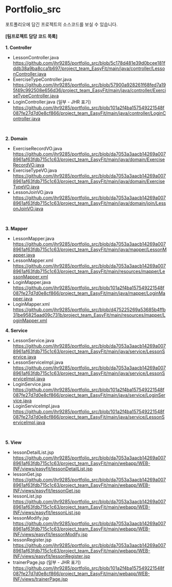 # Portfolio_src
포트폴리오에 담긴 프로젝트의 소스코드를 보실 수 있습니다.<br>
<br>
<b>[팀프로젝트 담당 코드 목록]</b><br>
<br>
<b>1. Controller</b><br>
* LessonController.java
https://github.com/jhr9285/portfolio_src/blob/5c178d481e39d0bcee181fddb38a9ba8cca1b697/project_team_EasyFit/main/java/controller/LessonController.java <br>
* ExerciseTypeController.java
https://github.com/jhr9285/portfolio_src/blob/57900a928261f68fed7a195f49c992508e656d36/project_team_EasyFit/main/java/controller/ExerciseTypeController.java <br>
* LoginController.java (일부 - JHR 표기)
https://github.com/jhr9285/portfolio_src/blob/101a2f4ba157549221548f087fe27d7d0e8cf866/project_team_EasyFit/main/java/controller/LoginController.java <br>
<br>

<b>2. Domain</b><br>
* ExerciseRecordVO.java
https://github.com/jhr9285/portfolio_src/blob/da7053a3aacb14269a0078961af63fdb715c1c63/project_team_EasyFit/main/java/domain/ExerciseRecordVO.java <br>
* ExerciseTypeVO.java
https://github.com/jhr9285/portfolio_src/blob/da7053a3aacb14269a0078961af63fdb715c1c63/project_team_EasyFit/main/java/domain/ExerciseTypeVO.java <br>
* LessonJoinVO.java 
https://github.com/jhr9285/portfolio_src/blob/da7053a3aacb14269a0078961af63fdb715c1c63/project_team_EasyFit/main/java/domain/join/LessonJoinVO.java <br>
<br>

<b>3. Mapper</b><br>
* LessonMapper.java 
https://github.com/jhr9285/portfolio_src/blob/da7053a3aacb14269a0078961af63fdb715c1c63/project_team_EasyFit/main/java/mapper/LessonMapper.java <br>
* LessonMapper.xml
https://github.com/jhr9285/portfolio_src/blob/da7053a3aacb14269a0078961af63fdb715c1c63/project_team_EasyFit/main/resources/mapper/LessonMapper.xml <br>
* LoginMapper.java
https://github.com/jhr9285/portfolio_src/blob/101a2f4ba157549221548f087fe27d7d0e8cf866/project_team_EasyFit/main/java/mapper/LoginMapper.java <br>
* LoginMapper.xml
https://github.com/jhr9285/portfolio_src/blob/d475225269a53685b4ffb31be95825aad09c731b/project_team_EasyFit/main/resources/mapper/LoginMapper.xml<br>

<b>4. Service</b><br>
* LessonService.java 
https://github.com/jhr9285/portfolio_src/blob/da7053a3aacb14269a0078961af63fdb715c1c63/project_team_EasyFit/main/java/service/LessonService.java <br>
* LessonServiceImpl.java 
https://github.com/jhr9285/portfolio_src/blob/da7053a3aacb14269a0078961af63fdb715c1c63/project_team_EasyFit/main/java/service/LessonServiceImpl.java <br>
* LoginService.java
https://github.com/jhr9285/portfolio_src/blob/101a2f4ba157549221548f087fe27d7d0e8cf866/project_team_EasyFit/main/java/service/LoginService.java <br>
* LoginServiceImpl.java
https://github.com/jhr9285/portfolio_src/blob/101a2f4ba157549221548f087fe27d7d0e8cf866/project_team_EasyFit/main/java/service/LessonServiceImpl.java <br>
<br>

<b>5. View</b><br>
* lessonDetailList.jsp 
https://github.com/jhr9285/portfolio_src/blob/da7053a3aacb14269a0078961af63fdb715c1c63/project_team_EasyFit/main/webapp/WEB-INF/views/easyfit/lessonDetailList.jsp <br>
* lessonGet.jsp 
https://github.com/jhr9285/portfolio_src/blob/da7053a3aacb14269a0078961af63fdb715c1c63/project_team_EasyFit/main/webapp/WEB-INF/views/easyfit/lessonGet.jsp <br>
* lessonList.jsp 
https://github.com/jhr9285/portfolio_src/blob/da7053a3aacb14269a0078961af63fdb715c1c63/project_team_EasyFit/main/webapp/WEB-INF/views/easyfit/lessonList.jsp <br>
* lessonModify.jsp 
https://github.com/jhr9285/portfolio_src/blob/da7053a3aacb14269a0078961af63fdb715c1c63/project_team_EasyFit/main/webapp/WEB-INF/views/easyfit/lessonModify.jsp <br>
* lessonRegister.jsp 
https://github.com/jhr9285/portfolio_src/blob/da7053a3aacb14269a0078961af63fdb715c1c63/project_team_EasyFit/main/webapp/WEB-INF/views/easyfit/lessonRegister.jsp <br>
* trainerPage.jsp (일부 - JHR 표기)
https://github.com/jhr9285/portfolio_src/blob/101a2f4ba157549221548f087fe27d7d0e8cf866/project_team_EasyFit/main/webapp/WEB-INF/views/trainerPage.jsp <br>
<br>
